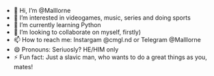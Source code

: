 - 👋 Hi, I’m @Malllorne
- 👀 I’m interested in videogames, music, series and doing sports
- 🌱 I’m currently learning Python
- 💞️ I’m looking to collaborate on myself, firstly) 
- 📫 How to reach me: Instargam @cmgl.nd or Telegram @Malllorne
- 😄 Pronouns: Seriuosly? HE/HIM only
- ⚡ Fun fact: Just a slavic man, who wants to do a great things as you, mates!

<!---
Malllorne/Malllorne is a ✨ special ✨ repository because its `README.md` (this file) appears on your GitHub profile.
You can click the Preview link to take a look at your changes.
--->
